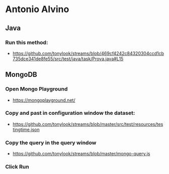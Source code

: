# Antonio Alvino
## Java
### Run this method:

 - https://github.com/tonylook/streams/blob/469cf4242c84320304ccd1cb735dce341de8fe55/src/test/java/task/Prova.java#L15

## MongoDB
### Open Mongo Playground
 - https://mongoplayground.net/ 

### Copy and past in configuration window the dataset: 
 - https://github.com/tonylook/streams/blob/master/src/test/resources/testingtime.json 

### Copy the query in the query window
 - https://github.com/tonylook/streams/blob/master/mongo-query.js 

### Click Run
